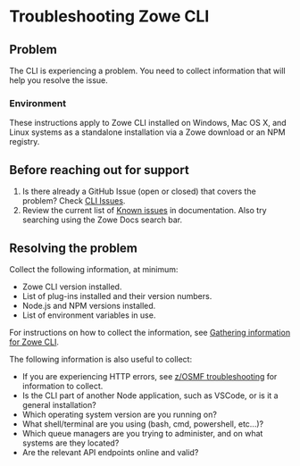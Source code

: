 # Troubleshooting Zowe CLI

## Problem

The CLI is experiencing a problem. You need to collect information that will help you resolve the issue. 

### Environment

These instructions apply to Zowe CLI installed on Windows, Mac OS X, and Linux systems as a standalone installation via a Zowe download or an NPM registry.

## Before reaching out for support

1. Is there already a GitHub Issue (open or closed) that covers the problem? Check [CLI Issues](https://github.com/zowe/zowe-cli/issues).
2. Review the current list of [Known issues](known-cli.md) in documentation. Also try searching using the Zowe Docs search bar.

## Resolving the problem 

Collect the following information, at minimum:

- Zowe CLI version installed.
- List of plug-ins installed and their version numbers.
- Node.js and NPM versions installed.
- List of environment variables in use.

For instructions on how to collect the information, see [Gathering information for Zowe CLI](mustgather-cli.md).

The following information is also useful to collect:

- If you are experiencing HTTP errors, see [z/OSMF troubleshooting](zosmf-cli.md) for information to collect. 
- Is the CLI part of another Node application, such as VSCode, or is it a general installation?
- Which operating system version are you running on?
- What shell/terminal are you using (bash, cmd, powershell, etc...)?
- Which queue managers are you trying to administer, and on what systems are they located?
- Are the relevant API endpoints online and valid?